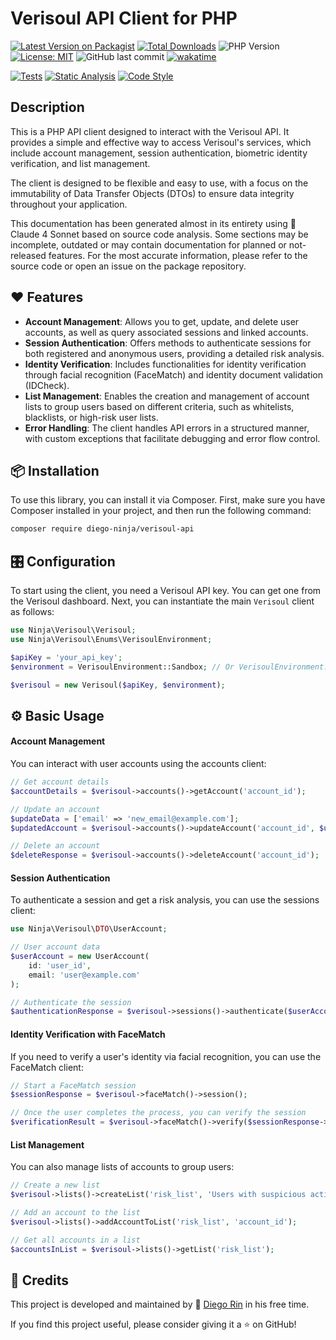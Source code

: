# Verisoul API Client for PHP

[![Latest Version on Packagist](https://img.shields.io/packagist/v/diego-ninja/verisoul-api.svg?style=flat&color=blue)](https://packagist.org/packages/diego-ninja/verisoul-api)
[![Total Downloads](https://img.shields.io/packagist/dt/diego-ninja/verisoul-api.svg?style=flat&color=blue)](https://packagist.org/packages/diego-ninja/verisoul-api)
![PHP Version](https://img.shields.io/packagist/php-v/diego-ninja/verisoul-api.svg?style=flat&color=blue)
[![License: MIT](https://img.shields.io/badge/License-MIT-blue.svg)](https://opensource.org/licenses/MIT)
![GitHub last commit](https://img.shields.io/github/last-commit/diego-ninja/verisoul-api?color=blue)
[![wakatime](https://wakatime.com/badge/user/bd65f055-c9f3-4f73-92aa-3c9810f70cc3/project/3cc2ec60-a8b4-4ddc-aeac-ea78e37a094b.svg)](https://wakatime.com/badge/user/bd65f055-c9f3-4f73-92aa-3c9810f70cc3/project/3cc2ec60-a8b4-4ddc-aeac-ea78e37a094b)


[![Tests](https://github.com/diego-ninja/verisoul-api/actions/workflows/tests.yml/badge.svg)](https://github.com/diego-ninja/verisoaul-api/actions/workflows/tests.yml)
[![Static Analysis](https://github.com/diego-ninja/verisoul-api/actions/workflows/static-analysis.yml/badge.svg)](https://github.com/diego-ninja/verisoaul-api/actions/workflows/static-analysis.yml)
[![Code Style](https://github.com/diego-ninja/verisoul-api/actions/workflows/code-style.yml/badge.svg)](https://github.com/diego-ninja/verisoaul-api/actions/workflows/code-style.yml)

## Description

This is a PHP API client designed to interact with the Verisoul API. It provides a simple and effective way to access Verisoul's services, which include account management, session authentication, biometric identity verification, and list management.

The client is designed to be flexible and easy to use, with a focus on the immutability of Data Transfer Objects (DTOs) to ensure data integrity throughout your application.

This documentation has been generated almost in its entirety using 🦠 Claude 4 Sonnet based on source code analysis. Some sections may be incomplete, outdated or may contain documentation for planned or not-released features. For the most accurate information, please refer to the source code or open an issue on the package repository.

## ❤️ Features

* **Account Management**: Allows you to get, update, and delete user accounts, as well as query associated sessions and linked accounts.
* **Session Authentication**: Offers methods to authenticate sessions for both registered and anonymous users, providing a detailed risk analysis.
* **Identity Verification**: Includes functionalities for identity verification through facial recognition (FaceMatch) and identity document validation (IDCheck).
* **List Management**: Enables the creation and management of account lists to group users based on different criteria, such as whitelists, blacklists, or high-risk user lists.
* **Error Handling**: The client handles API errors in a structured manner, with custom exceptions that facilitate debugging and error flow control.

## 📦 Installation

To use this library, you can install it via Composer. First, make sure you have Composer installed in your project, and then run the following command:

```bash
composer require diego-ninja/verisoul-api
```

## 🎛️ Configuration

To start using the client, you need a Verisoul API key. You can get one from the Verisoul dashboard. Next, you can instantiate the main `Verisoul` client as follows:

```php
use Ninja\Verisoul\Verisoul;
use Ninja\Verisoul\Enums\VerisoulEnvironment;

$apiKey = 'your_api_key';
$environment = VerisoulEnvironment::Sandbox; // Or VerisoulEnvironment::Production

$verisoul = new Verisoul($apiKey, $environment);
```

## ⚙️ Basic Usage

#### Account Management

You can interact with user accounts using the accounts client:

```php
// Get account details
$accountDetails = $verisoul->accounts()->getAccount('account_id');

// Update an account
$updateData = ['email' => 'new_email@example.com'];
$updatedAccount = $verisoul->accounts()->updateAccount('account_id', $updateData);

// Delete an account
$deleteResponse = $verisoul->accounts()->deleteAccount('account_id');
```

#### Session Authentication

To authenticate a session and get a risk analysis, you can use the sessions client:

```php
use Ninja\Verisoul\DTO\UserAccount;

// User account data
$userAccount = new UserAccount(
    id: 'user_id',
    email: 'user@example.com'
);

// Authenticate the session
$authenticationResponse = $verisoul->sessions()->authenticate($userAccount, 'session_id');
```

#### Identity Verification with FaceMatch

If you need to verify a user's identity via facial recognition, you can use the FaceMatch client:

```php
// Start a FaceMatch session
$sessionResponse = $verisoul->faceMatch()->session();

// Once the user completes the process, you can verify the session
$verificationResult = $verisoul->faceMatch()->verify($sessionResponse->sessionId);
```

#### List Management

You can also manage lists of accounts to group users:

```php
// Create a new list
$verisoul->lists()->createList('risk_list', 'Users with suspicious activity');

// Add an account to the list
$verisoul->lists()->addAccountToList('risk_list', 'account_id');

// Get all accounts in a list
$accountsInList = $verisoul->lists()->getList('risk_list');
```

## 🙏 Credits

This project is developed and maintained by 🥷 [Diego Rin](https://diego.ninja) in his free time.

If you find this project useful, please consider giving it a ⭐ on GitHub!